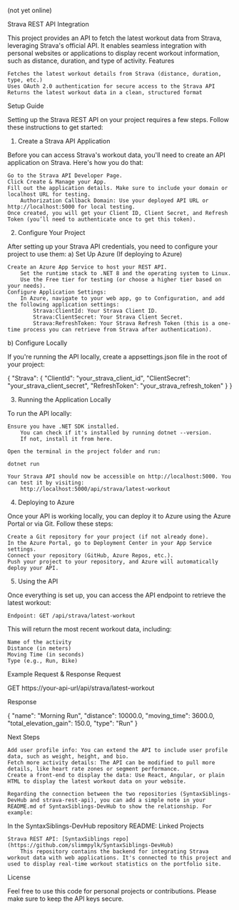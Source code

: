 (not yet online)

Strava REST API Integration

This project provides an API to fetch the latest workout data from Strava, leveraging Strava's official API. It enables seamless integration with personal websites or applications to display recent workout information, such as distance, duration, and type of activity.
Features

    Fetches the latest workout details from Strava (distance, duration, type, etc.)
    Uses OAuth 2.0 authentication for secure access to the Strava API
    Returns the latest workout data in a clean, structured format

Setup Guide

Setting up the Strava REST API on your project requires a few steps. Follow these instructions to get started:

1. Create a Strava API Application

Before you can access Strava's workout data, you'll need to create an API application on Strava. Here's how you do that:

    Go to the Strava API Developer Page.
    Click Create & Manage your App.
    Fill out the application details. Make sure to include your domain or localhost URL for testing.
        Authorization Callback Domain: Use your deployed API URL or http://localhost:5000 for local testing.
    Once created, you will get your Client ID, Client Secret, and Refresh Token (you’ll need to authenticate once to get this token).

2. Configure Your Project

After setting up your Strava API credentials, you need to configure your project to use them:
a) Set Up Azure (If deploying to Azure)

    Create an Azure App Service to host your REST API.
        Set the runtime stack to .NET 8 and the operating system to Linux.
        Use the Free tier for testing (or choose a higher tier based on your needs).
    Configure Application Settings:
        In Azure, navigate to your web app, go to Configuration, and add the following application settings:
            Strava:ClientId: Your Strava Client ID.
            Strava:ClientSecret: Your Strava Client Secret.
            Strava:RefreshToken: Your Strava Refresh Token (this is a one-time process you can retrieve from Strava after authentication).

b) Configure Locally

If you're running the API locally, create a appsettings.json file in the root of your project:

{
"Strava": {
"ClientId": "your_strava_client_id",
"ClientSecret": "your_strava_client_secret",
"RefreshToken": "your_strava_refresh_token"
}
}

3. Running the Application Locally

To run the API locally:

    Ensure you have .NET SDK installed.
        You can check if it's installed by running dotnet --version.
        If not, install it from here.

    Open the terminal in the project folder and run:

    dotnet run

    Your Strava API should now be accessible on http://localhost:5000. You can test it by visiting:
        http://localhost:5000/api/strava/latest-workout

4. Deploying to Azure

Once your API is working locally, you can deploy it to Azure using the Azure Portal or via Git. Follow these steps:

    Create a Git repository for your project (if not already done).
    In the Azure Portal, go to Deployment Center in your App Service settings.
    Connect your repository (GitHub, Azure Repos, etc.).
    Push your project to your repository, and Azure will automatically deploy your API.

5. Using the API

Once everything is set up, you can access the API endpoint to retrieve the latest workout:

    Endpoint: GET /api/strava/latest-workout

This will return the most recent workout data, including:

    Name of the activity
    Distance (in meters)
    Moving Time (in seconds)
    Type (e.g., Run, Bike)

Example Request & Response
Request

GET https://your-api-url/api/strava/latest-workout

Response

{
"name": "Morning Run",
"distance": 10000.0,
"moving_time": 3600.0,
"total_elevation_gain": 150.0,
"type": "Run"
}

Next Steps

    Add user profile info: You can extend the API to include user profile data, such as weight, height, and bio.
    Fetch more activity details: The API can be modified to pull more details, like heart rate zones or segment performance.
    Create a front-end to display the data: Use React, Angular, or plain HTML to display the latest workout data on your website.

    Regarding the connection between the two repositories (SyntaxSiblings-DevHub and strava-rest-api), you can add a simple note in your README.md of SyntaxSiblings-DevHub to show the relationship. For example:

In the SyntaxSiblings-DevHub repository README:
Linked Projects

    Strava REST API: [SyntaxSiblings repo] (https://github.com/slimmpylk/SyntaxSiblings-DevHub)
        This repository contains the backend for integrating Strava workout data with web applications. It's connected to this project and used to display real-time workout statistics on the portfolio site.

License

Feel free to use this code for personal projects or contributions. Please make sure to keep the API keys secure.
